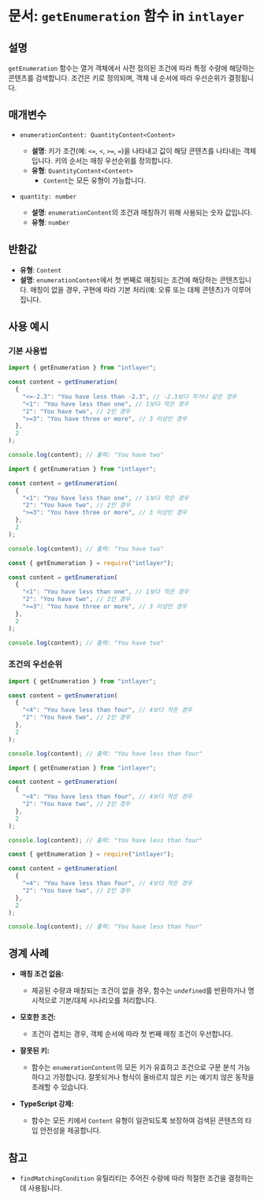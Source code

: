 # 문서: `getEnumeration` 함수 in `intlayer`

## 설명

`getEnumeration` 함수는 열거 객체에서 사전 정의된 조건에 따라 특정 수량에 해당하는 콘텐츠를 검색합니다. 조건은 키로 정의되며, 객체 내 순서에 따라 우선순위가 결정됩니다.

## 매개변수

- `enumerationContent: QuantityContent<Content>`

  - **설명**: 키가 조건(예: `<=`, `<`, `>=`, `=`)을 나타내고 값이 해당 콘텐츠를 나타내는 객체입니다. 키의 순서는 매칭 우선순위를 정의합니다.
  - **유형**: `QuantityContent<Content>`
    - `Content`는 모든 유형이 가능합니다.

- `quantity: number`

  - **설명**: `enumerationContent`의 조건과 매칭하기 위해 사용되는 숫자 값입니다.
  - **유형**: `number`

## 반환값

- **유형**: `Content`
- **설명**: `enumerationContent`에서 첫 번째로 매칭되는 조건에 해당하는 콘텐츠입니다. 매칭이 없을 경우, 구현에 따라 기본 처리(예: 오류 또는 대체 콘텐츠)가 이루어집니다.

## 사용 예시

### 기본 사용법

```typescript codeFormat="typescript"
import { getEnumeration } from "intlayer";

const content = getEnumeration(
  {
    "<=-2.3": "You have less than -2.3", // -2.3보다 작거나 같은 경우
    "<1": "You have less than one", // 1보다 작은 경우
    "2": "You have two", // 2인 경우
    ">=3": "You have three or more", // 3 이상인 경우
  },
  2
);

console.log(content); // 출력: "You have two"
```

```javascript codeFormat="esm"
import { getEnumeration } from "intlayer";

const content = getEnumeration(
  {
    "<1": "You have less than one", // 1보다 작은 경우
    "2": "You have two", // 2인 경우
    ">=3": "You have three or more", // 3 이상인 경우
  },
  2
);

console.log(content); // 출력: "You have two"
```

```javascript codeFormat="commonjs"
const { getEnumeration } = require("intlayer");

const content = getEnumeration(
  {
    "<1": "You have less than one", // 1보다 작은 경우
    "2": "You have two", // 2인 경우
    ">=3": "You have three or more", // 3 이상인 경우
  },
  2
);

console.log(content); // 출력: "You have two"
```

### 조건의 우선순위

```typescript codeFormat="typescript"
import { getEnumeration } from "intlayer";

const content = getEnumeration(
  {
    "<4": "You have less than four", // 4보다 작은 경우
    "2": "You have two", // 2인 경우
  },
  2
);

console.log(content); // 출력: "You have less than four"
```

```javascript codeFormat="esm"
import { getEnumeration } from "intlayer";

const content = getEnumeration(
  {
    "<4": "You have less than four", // 4보다 작은 경우
    "2": "You have two", // 2인 경우
  },
  2
);

console.log(content); // 출력: "You have less than four"
```

```javascript codeFormat="commonjs"
const { getEnumeration } = require("intlayer");

const content = getEnumeration(
  {
    "<4": "You have less than four", // 4보다 작은 경우
    "2": "You have two", // 2인 경우
  },
  2
);

console.log(content); // 출력: "You have less than four"
```

## 경계 사례

- **매칭 조건 없음:**

  - 제공된 수량과 매칭되는 조건이 없을 경우, 함수는 `undefined`를 반환하거나 명시적으로 기본/대체 시나리오를 처리합니다.

- **모호한 조건:**

  - 조건이 겹치는 경우, 객체 순서에 따라 첫 번째 매칭 조건이 우선합니다.

- **잘못된 키:**

  - 함수는 `enumerationContent`의 모든 키가 유효하고 조건으로 구문 분석 가능하다고 가정합니다. 잘못되거나 형식이 올바르지 않은 키는 예기치 않은 동작을 초래할 수 있습니다.

- **TypeScript 강제:**
  - 함수는 모든 키에서 `Content` 유형이 일관되도록 보장하여 검색된 콘텐츠의 타입 안전성을 제공합니다.

## 참고

- `findMatchingCondition` 유틸리티는 주어진 수량에 따라 적절한 조건을 결정하는 데 사용됩니다.
